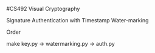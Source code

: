 #CS492 Visual Cryptography

Signature Authentication with Timestamp Water-marking

Order

make key.py -> watermarking.py -> auth.py


